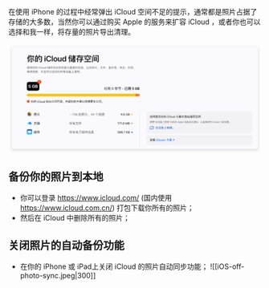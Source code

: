 在使用 iPhone 的过程中经常弹出 iCloud 空间不足的提示，通常都是照片占据了存储的大多数，当然你可以通过购买 Apple 的服务来扩容 iCloud ，或者你也可以选择和我一样，将存量的照片导出清理。

![iCloud-fullstorage.png](../static/iCloud-fullstorage.png)

## 备份你的照片到本地
- 你可以登录 https://www.icloud.com/ (国内使用 https://www.icloud.com.cn/) 打包下载你所有的照片；
- 然后在 iCloud 中删除所有的照片；

## 关闭照片的自动备份功能
- 在你的 iPhone 或 iPad上关闭 iCloud 的照片自动同步功能；
![[iOS-off-photo-sync.jpeg|300]]